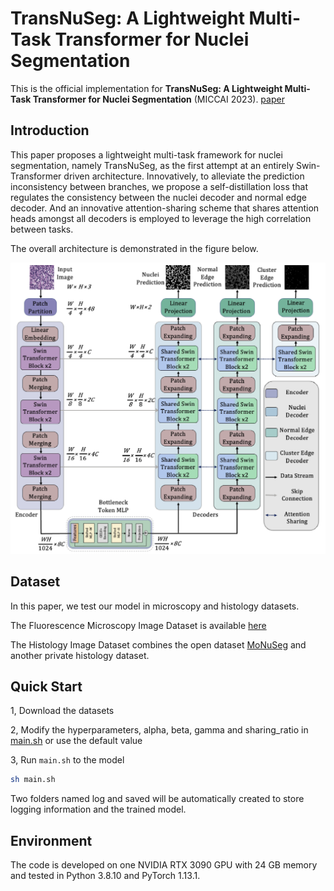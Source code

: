 # TransNuSeg: A Lightweight Multi-Task Transformer for Nuclei Segmentation

This is the official implementation for **TransNuSeg: A Lightweight Multi-Task Transformer for Nuclei Segmentation** (MICCAI 2023). [paper](https://arxiv.org/pdf/2307.08051.pdf)

## Introduction
This paper proposes a lightweight multi-task framework for nuclei segmentation, namely TransNuSeg, as the first attempt at an entirely Swin-Transformer driven architecture.  Innovatively, to alleviate the prediction inconsistency between branches, we propose a self-distillation loss that regulates the consistency between the nuclei decoder and normal edge decoder. And an innovative attention-sharing scheme that shares attention heads amongst all decoders is employed to leverage the high correlation between tasks.

The overall architecture is demonstrated in the figure below. 

<p align="center">
  <img src="./model.jpg" />
</p>

## Dataset
In this paper, we test our model in microscopy and histology datasets.

The Fluorescence Microscopy Image Dataset is available [here](https://www.kaggle.com/hjh415/ca25net)

The Histology Image Dataset combines the open dataset [MoNuSeg](https://monuseg.grand-challenge.org/Data/) and another private histology dataset. 

## Quick Start
1, Download the datasets

2, Modify the hyperparameters, alpha, beta, gamma and sharing_ratio in [main.sh](./main.sh) or use the default value

3, Run `main.sh` to the model

```bash
sh main.sh
```
Two folders named log and saved will be automatically created to store logging information and the trained model.

## Environment
The code is developed on one NVIDIA RTX 3090 GPU with 24 GB memory and tested in Python 3.8.10 and PyTorch 1.13.1.


